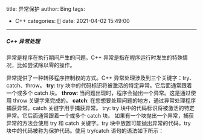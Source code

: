 title: 异常保护
author: Bing
tags:
  - C++
categories: []
date: 2021-04-02 15:49:00
---
##### C++ 异常处理
异常是程序在执行期间产生的问题。C++ 异常是指在程序运行时发生的特殊情况，比如尝试除以零的操作。

异常提供了一种转移程序控制权的方式。C++ 异常处理涉及到三个关键字：try、catch、throw。 
**try**: try 块中的代码标识将被激活的特定异常。它后面通常跟着一个或多个 catch 块。 
**throw**: 当问题出现时，程序会抛出一个异常。这是通过使用 throw 关键字来完成的。 
**catch**: 在您想要处理问题的地方，通过异常处理程序捕获异常。catch 关键字用于捕获异常。 
try: try 块中的代码标识将被激活的特定异常。它后面通常跟着一个或多个 catch 块。
如果有一个块抛出一个异常，捕获异常的方法会使用 try 和 catch 关键字。try 块中放置可能抛出异常的代码，try 块中的代码被称为保护代码。使用 try/catch 语句的语法如下所示：  
